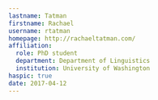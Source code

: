 ```yaml
---
lastname: Tatman
firstname: Rachael
username: rtatman
homepage: http://rachaeltatman.com/
affiliation:
  role: PhD student
  department: Department of Linguistics
  institution: University of Washington
haspic: true
date: 2017-04-12
---
```



